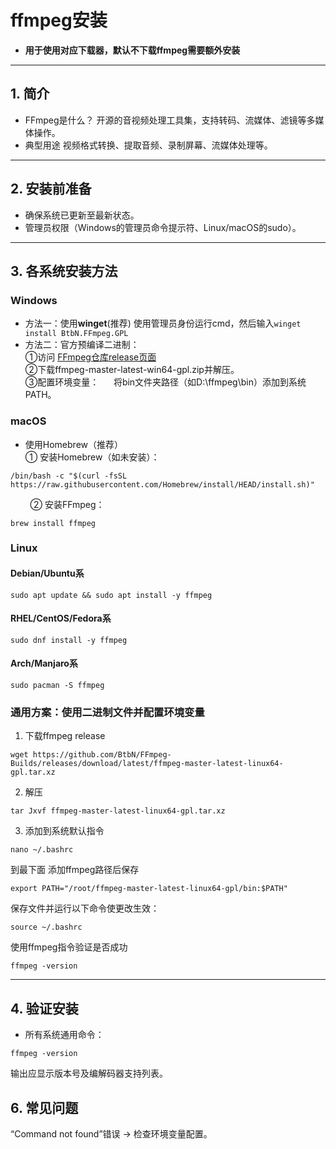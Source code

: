 # ffmpeg安装
- **用于使用对应下载器，默认不下载ffmpeg需要额外安装**
---
## 1. 简介

- FFmpeg是什么？
开源的音视频处理工具集，支持转码、流媒体、滤镜等多媒体操作。
- 典型用途
视频格式转换、提取音频、录制屏幕、流媒体处理等。
---
## 2. 安装前准备
- 确保系统已更新至最新状态。
- 管理员权限（Windows的管理员命令提示符、Linux/macOS的sudo）。
---
## 3. 各系统安装方法
### Windows
- 方法一：使用**winget**(推荐)
使用管理员身份运行cmd，然后输入`winget install BtbN.FFmpeg.GPL` 
- 方法二：官方预编译二进制：<br />
①访问 [FFmpeg仓库release页面](https://github.com/BtbN/FFmpeg-Builds/releases)<br /> 
②下载ffmpeg-master-latest-win64-gpl.zip并解压。<br />
③配置环境变量：&nbsp;&nbsp;&nbsp;&nbsp;&nbsp;&nbsp;将bin文件夹路径（如D:\ffmpeg\bin）添加到系统PATH。
### macOS
- 使用Homebrew（推荐）<br />
① 安装Homebrew（如未安装）：
```
/bin/bash -c "$(curl -fsSL https://raw.githubusercontent.com/Homebrew/install/HEAD/install.sh)"
```
&nbsp;&nbsp;&nbsp;&nbsp;&nbsp;&nbsp;&nbsp;&nbsp;② 安装FFmpeg：
```
brew install ffmpeg
```
### Linux
#### Debian/Ubuntu系
```
sudo apt update && sudo apt install -y ffmpeg 
```
#### RHEL/CentOS/Fedora系
```
sudo dnf install -y ffmpeg
```
#### Arch/Manjaro系
```
sudo pacman -S ffmpeg
```
### 通用方案：使用二进制文件并配置环境变量
1. 下载ffmpeg release
```shell
wget https://github.com/BtbN/FFmpeg-Builds/releases/download/latest/ffmpeg-master-latest-linux64-gpl.tar.xz
```
2. 解压
```shell
tar Jxvf ffmpeg-master-latest-linux64-gpl.tar.xz
```

3. 添加到系统默认指令
```
nano ~/.bashrc
```
到最下面 添加ffmpeg路径后保存
```
export PATH="/root/ffmpeg-master-latest-linux64-gpl/bin:$PATH"
```
保存文件并运行以下命令使更改生效：
```
source ~/.bashrc
```
使用ffmpeg指令验证是否成功
```
ffmpeg -version
```
---
## 4. 验证安装
- 所有系统通用命令：
```
ffmpeg -version
```
输出应显示版本号及编解码器支持列表。


## 6. 常见问题
“Command not found”错误 → 检查环境变量配置。
